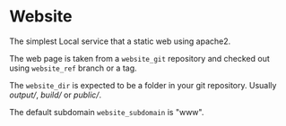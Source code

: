 # Website

The simplest Local service that a static web using apache2.

The web page is taken from a `website_git` repository and checked out using `website_ref` branch or a tag.

The `website_dir` is expected to be a folder in your git repository. Usually *output/*, *build/* or
*public/*.

The default subdomain `website_subdomain` is "www".
